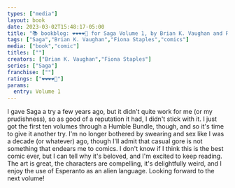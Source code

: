 ```yaml
---
types: ["media"]
layout: book
date: 2023-03-02T15:48:17-05:00
title: "📚 bookblog: ❤️❤️❤️❤️🖤 for Saga Volume 1, by Brian K. Vaughan and Fiona Staples"
tags: ["Saga","Brian K. Vaughan","Fiona Staples","comics"]
media: ["book","comic"]
titles: [""]
creators: ["Brian K. Vaughan","Fiona Staples"]
series: ["Saga"]
franchise: [""]
ratings: ["❤️❤️❤️❤️🖤"]
params:
  entry: Volume 1
---
```

I gave Saga a try a few years ago, but it didn't quite work for me (or my prudishness), so as good of a reputation it had, I didn't stick with it. I just got the first ten volumes through a Humble Bundle, though, and so it's time to give it another try. I'm no longer bothered by swearing and sex like I was a decade (or whatever) ago, though I'll admit that casual gore is not something that endears me to comics. I don't know if I think this is the best comic ever, but I can tell why it's beloved, and I'm excited to keep reading. The art is great, the characters are compelling, it's delightfully weird, and I enjoy the use of Esperanto as an alien language. Looking forward to the next volume!

